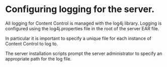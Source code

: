 # Configuring logging for the server.
All logging for Content Control is managed with the log4j library. Logging is
configured using the log4j.properties file in the root of the server EAR
file.

In particular it is important to specify a unique file for each instance of
Content Control to log to.

The server installation scripts prompt the server administrator to specify an
appropriate path for the log file.